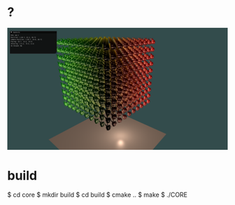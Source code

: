 # ?

![alt text](image.png)

# build

$ cd core
$ mkdir build
$ cd build
$ cmake ..
$ make
$ ./CORE
